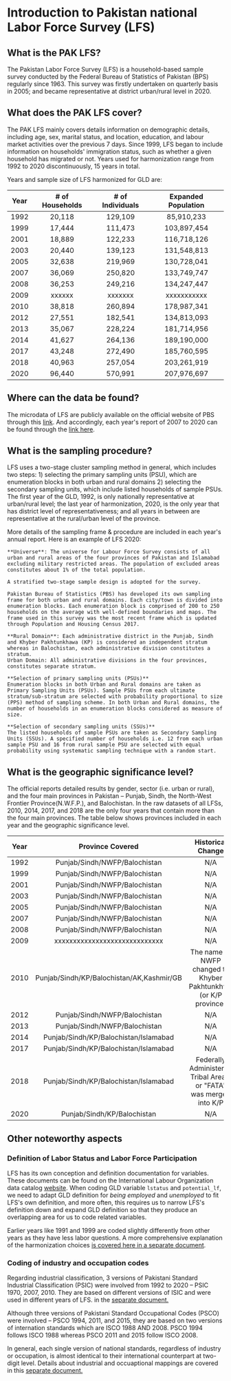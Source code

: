 # Introduction to Pakistan national Labor Force Survey (LFS)


## What is the PAK LFS?

The Pakistan Labor Force Survey (LFS) is a household-based sample survey conducted by the Federal Bureau of Statistics of Pakistan (BPS) regularly since 1963. This survey was firstly undertaken on quarterly basis in 2005; and became representative at district urban/rural level in 2020. 


## What does the PAK LFS cover?

The PAK LFS mainly covers details information on demographic details, including age, sex, marital status, and location, education, and labour market activities over the previous 7 days. Since 1999, LFS began to include information on households' immigration status, such as whether a given household has migrated or not. Years used for harmonization range from 1992 to 2020 discontinuously, 15 years in total. 

Years and sample size of LFS harmonized for GLD are: 

| **Year**	| **# of Households**	| **# of Individuals**	| **Expanded Population**	|
| :------:	| :-------:		| :-------:	 	| :-------:	 	|
| 1992  | 20,118        | 129,109      |  85,910,233  |
| 1999  | 17,444        | 111,473      |  103,897,454 |
| 2001  | 18,889        | 122,233      |  116,718,126 |
| 2003  | 20,440        | 139,123      |  131,548,813 |
| 2005  | 32,638        | 219,969      |  130,728,041 |
| 2007  | 36,069        | 250,820      |  133,749,747 |
| 2008  | 36,253        | 249,216      |  134,247,447 |
| 2009  | xxxxxx        | xxxxxxx      |  xxxxxxxxxxx |
| 2010  | 38,818        | 260,894      |  178,987,341 |
| 2012  | 27,551        | 182,541      |  134,813,093 |
| 2013  | 35,067        | 228,224      |  181,714,956 |
| 2014  | 41,627        | 264,136      |  189,190,000 |
| 2017  | 43,248        | 272,490      |  185,760,595 |
| 2018  | 40,963        | 257,054      |  203,261,919 |
| 2020  | 96,440        | 570,991      |  207,976,697 |


## Where can the data be found?

The microdata of LFS are publicly available on the official website of PBS through this [link](https://www.pbs.gov.pk/content/lfs-2010-2018-microdata). And accordingly, each year's report of 2007 to 2020 can be found through the [link here](https://www.pbs.gov.pk/content/all-reports-and-publications). 


## What is the sampling procedure?

LFS uses a two-stage cluster sampling method in general, which includes two steps: 1) selecting the primary sampling units (PSU), which are enumeration blocks in both urban and rural domains 2) selecting the secondary sampling units, which include listed households of sample PSUs. The first year of the GLD, 1992, is only nationally representative at urban/rural level; the last year of harmonization, 2020, is the only year that has district level of representativeness; and all years in between are representative at the rural/urban level of the province. 

More details of the sampling frame & procedure are included in each year's annual report. Here is an example of LFS 2020:
   
```
**Universe**: The universe for Labour Force Survey consists of all urban and rural areas of the four provinces of Pakistan and Islamabad excluding military restricted areas. The population of excluded areas constitutes about 1% of the total population.

A stratified two-stage sample design is adopted for the survey.

Pakistan Bureau of Statistics (PBS) has developed its own sampling frame for both urban and rural domains. Each city/town is divided into enumeration blocks. Each enumeration block is comprised of 200 to 250 households on the average with well-defined boundaries and maps. The frame used in this survey was the most recent frame which is updated through Population and Housing Census 2017.

**Rural Domain**: Each administrative district in the Punjab, Sindh and Khyber Pakhtunkhawa (KP) is considered an independent stratum whereas in Balochistan, each administrative division constitutes a stratum.
Urban Domain: All administrative divisions in the four provinces, constitutes separate stratum.

**Selection of primary sampling units (PSUs)**
Enumeration blocks in both Urban and Rural domains are taken as Primary Sampling Units (PSUs). Sample PSUs from each ultimate stratum/sub-stratum are selected with probability proportional to size (PPS) method of sampling scheme. In both Urban and Rural domains, the number of households in an enumeration blocks considered as measure of size.

**Selection of secondary sampling units (SSUs)**
The listed households of sample PSUs are taken as Secondary Sampling Units (SSUs). A specified number of households i.e. 12 from each urban sample PSU and 16 from rural sample PSU are selected with equal probability using systematic sampling technique with a random start.

```    
  
  
## What is the geographic significance level?

The official reports detailed results by gender, sector (i.e. urban or rural), and the four main provinces in Pakistan – Punjab, Sindh, the North-West Frontier Province(N.W.F.P.), and Balochistan. In the raw datasets of all LFSs, 2010, 2014, 2017, and 2018 are the only four years that contain more than the four main provinces. The table below shows provinces included in each year and the geographic significance level.

| **Year**	| **Province Covered**	| **Historical Change**	| 
| :------:	| :-------------------: | :-------------------:	| 
| 1992  | Punjab/Sindh/NWFP/Balochistan | N/A |  
| 1999  | Punjab/Sindh/NWFP/Balochistan | N/A |  
| 2001  | Punjab/Sindh/NWFP/Balochistan | N/A | 
| 2003  | Punjab/Sindh/NWFP/Balochistan | N/A | 
| 2005  | Punjab/Sindh/NWFP/Balochistan | N/A | 
| 2007  | Punjab/Sindh/NWFP/Balochistan | N/A |
| 2008  | Punjab/Sindh/NWFP/Balochistan | N/A |  
| 2009  | xxxxxxxxxxxxxxxxxxxxxxxxxxxxx | N/A |  
| 2010  | Punjab/Sindh/KP/Balochistan/AK,Kashmir/GB | The name of NWFP changed to Khyber Pakhtunkhwa (or K/P province)|  
| 2012  | Punjab/Sindh/NWFP/Balochistan | N/A |  
| 2013  | Punjab/Sindh/NWFP/Balochistan | N/A | 
| 2014  | Punjab/Sindh/KP/Balochistan/Islamabad| N/A | 
| 2017  | Punjab/Sindh/KP/Balochistan/Islamabad| N/A | 
| 2018  | Punjab/Sindh/KP/Balochistan/Islamabad| Federally Administered Tribal Areas, or "FATA" was merged into K/P| 
| 2020  | Punjab/Sindh/KP/Balochistan   | N/A |  


## Other noteworthy aspects


### Definition of Labor Status and Labor Force Participation

LFS has its own conception and definition documentation for variables. These documents can be found on the International Labour Organization data catalog [website](https://www.ilo.org/surveyLib/index.php/catalog/?page=1&from=2000&to=2020&ps=15). When coding GLD variable `lstatus` and `potential_lf`, we need to adapt GLD definition for *being employed* and *unemployed* to fit LFS's own definition, and more often, this requires us to narrow LFS's definition down and expand GLD definition so that they produce an overlapping area for us to code related variables. 

Earlier years like 1991 and 1999 are coded slightly differently from other years as they have less labor questions. A more comprehensive explanation of the harmonization choices [is covered here in a separate document](Labor_Status_and_Labor_Force_Participation.md).    

        
### Coding of industry and occupation codes

 Regarding industrial classification, 3 versions of Pakistani Standard Industrial Classification (PSIC) were involved from 1992 to 2020 – PSIC 1970, 2007, 2010. They are based on different versions of ISIC and were used in different years of LFS. in the [separate document.](Correspondence_National_International_Classifications.md) 

Although three versions of Pakistani Standard Occupational Codes (PSCO) were involved – PSCO 1994, 2011, and 2015, they are based on two versions of internation standards which are ISCO 1988 AND 2008. PSCO 1994 follows ISCO 1988 whereas PSCO 2011 and 2015 follow ISCO 2008. 

In general, each single version of national standards, regardless of industry or occupation, is almost identical to their international counterpart at two-digit level. Details about industrial and occuaptional mappings are covered in this [separate document.](Correspondence_National_International_Classifications.md) 
